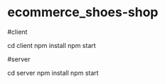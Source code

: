 # ecommerce_shoes-shop

#client

cd client
npm install
npm start

#server

cd server
npm install
npm start
